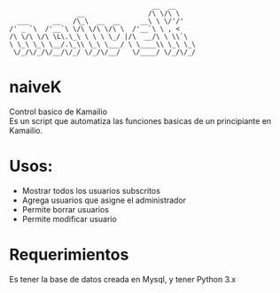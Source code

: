```
                                    __  __     
                 __                /\ \/\ \    
  ___      __   /\_\  __  __     __\ \ \/'/' 
/' _ `\  /'__`\ \/\ \/\ \/\ \  /'__`\ \ , <    
/\ \/\ \/\ \L\.\_\ \ \ \ \_/ |/\  __/\ \ \\`\  
\ \_\ \_\ \__/.\_\\ \_\ \___/ \ \____\\ \_\ \_\
 \/_/\/_/\/__/\/_/ \/_/\/__/   \/____/ \/_/\/_/
```                                               
                                               
naiveK
======
Control basico de Kamailio<br>
Es un script que automatiza las funciones basicas de un principiante en Kamailio.

# Usos:
  * Mostrar todos los usuarios subscritos<br>
  * Agrega usuarios que asigne el administrador<br>
  * Permite borrar usuarios<br>
  * Permite modificar usuario<br>

# Requerimientos

Es tener la base de datos creada en Mysql, y tener Python 3.x
